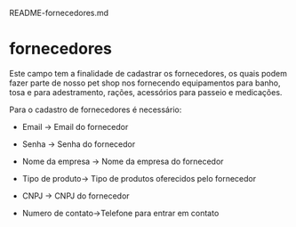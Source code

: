 README-fornecedores.md 

# fornecedores 

Este campo tem a finalidade de cadastrar os fornecedores, os quais podem fazer parte de nosso pet shop nos fornecendo equipamentos para banho, tosa e para adestramento, rações, acessórios para passeio e medicações. 

Para o cadastro de fornecedores é necessário: 

* Email -> Email do fornecedor 

* Senha -> Senha do fornecedor 

* Nome da empresa -> Nome da empresa do fornecedor 

* Tipo de produto-> Tipo de produtos oferecidos pelo fornecedor 

* CNPJ -> CNPJ do fornecedor 

* Numero de contato->Telefone para entrar em contato



 